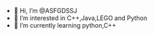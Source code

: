 - 👋 Hi, I’m @ASFGDSSJ
- 👀 I’m interested in C++,Java,LEGO and Python 
- 🌱 I’m currently learning python,C++


<!---
ASFGDSSJ/ASFGDSSJ is a ✨ special ✨ repository because its `README.md` (this file) appears on your GitHub profile.
You can click the Preview link to take a look at your changes.
--->
